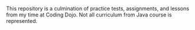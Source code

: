 This repository is a culmination of practice tests, assignments, and lessons from my time at Coding Dojo. Not all curriculum from Java course is represented. 
